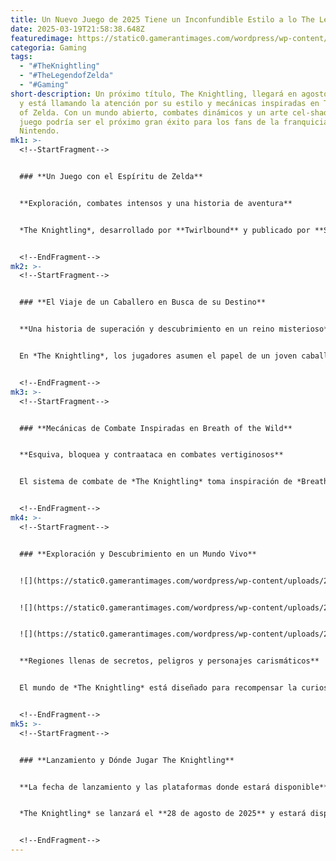 ```yaml
---
title: Un Nuevo Juego de 2025 Tiene un Inconfundible Estilo a lo The Legend of Zelda
date: 2025-03-19T21:58:38.648Z
featuredimage: https://static0.gamerantimages.com/wordpress/wp-content/uploads/wm/2025/03/the-knightling-and-the-legend-of-zelda-link.jpg?q=70&fit=crop&w=1140&h=&dpr=1
categoria: Gaming
tags:
  - "#TheKnightling"
  - "#TheLegendofZelda"
  - "#Gaming"
short-description: Un próximo título, The Knightling, llegará en agosto de 2025
  y está llamando la atención por su estilo y mecánicas inspiradas en The Legend
  of Zelda. Con un mundo abierto, combates dinámicos y un arte cel-shaded, este
  juego podría ser el próximo gran éxito para los fans de la franquicia de
  Nintendo.
mk1: >-
  <!--StartFragment-->


  ### **Un Juego con el Espíritu de Zelda**


  **Exploración, combates intensos y una historia de aventura**


  *The Knightling*, desarrollado por **Twirlbound** y publicado por **Saber Interactive**, transportará a los jugadores a un mundo abierto repleto de secretos, criaturas hostiles y desafíos que pondrán a prueba su valentía. El juego recuerda a la legendaria saga de Nintendo, no solo en su estilo artístico cel-shaded, sino también en la forma en que los jugadores interactúan con su entorno.


  <!--EndFragment-->
mk2: >-
  <!--StartFragment-->


  ### **El Viaje de un Caballero en Busca de su Destino**


  **Una historia de superación y descubrimiento en un reino misterioso**


  En *The Knightling*, los jugadores asumen el papel de un joven caballero que emprende una aventura para encontrar a su maestro desaparecido. Sin más que un escudo al inicio, deberá enfrentarse a enemigos, resolver acertijos y mejorar sus habilidades para convertirse en un verdadero héroe. El mundo está lleno de NPCs peculiares, recordando a los personajes extravagantes que han hecho de *Zelda* una franquicia icónica.


  <!--EndFragment-->
mk3: >-
  <!--StartFragment-->


  ### **Mecánicas de Combate Inspiradas en Breath of the Wild**


  **Esquiva, bloquea y contraataca en combates vertiginosos**


  El sistema de combate de *The Knightling* toma inspiración de *Breath of the Wild*, con mecánicas de **bloqueo, parry y combos fluidos**. Sin embargo, su estilo es más rápido y agresivo, ofreciendo una experiencia más frenética que la vista en los juegos de *Zelda*. A medida que los jugadores progresen, podrán mejorar su arsenal y dominar nuevas habilidades para enfrentarse a enemigos cada vez más desafiantes.


  <!--EndFragment-->
mk4: >-
  <!--StartFragment-->


  ### **Exploración y Descubrimiento en un Mundo Vivo**


  ![](https://static0.gamerantimages.com/wordpress/wp-content/uploads/2025/03/the-knightling-screenshot.jpg?q=49&fit=crop&w=750&h=422&dpr=2)


  ![](https://static0.gamerantimages.com/wordpress/wp-content/uploads/2025/03/the-knightling-screenshot-1.jpg?q=49&fit=crop&w=750&h=422&dpr=2)


  ![](https://static0.gamerantimages.com/wordpress/wp-content/uploads/2025/03/the-knightling-screenshot-2.jpg?q=49&fit=crop&w=750&h=422&dpr=2)


  **Regiones llenas de secretos, peligros y personajes carismáticos**


  El mundo de *The Knightling* está diseñado para recompensar la curiosidad del jugador. Cada región tiene su propio ecosistema, enemigos únicos y aldeanos que necesitan ayuda. La exploración será clave para descubrir **misiones secundarias, armas ocultas y mejoras para el protagonista**. Además, el juego contará con un sistema de progreso que permitirá personalizar el estilo de juego según las preferencias del jugador.


  <!--EndFragment-->
mk5: >-
  <!--StartFragment-->


  ### **Lanzamiento y Dónde Jugar The Knightling**


  **La fecha de lanzamiento y las plataformas donde estará disponible**


  *The Knightling* se lanzará el **28 de agosto de 2025** y estará disponible para **PlayStation 5, Xbox Series S/X, Nintendo Switch y PC**. Además, los jugadores más ansiosos podrán probar un **demo gratuito en Steam**, permitiéndoles experimentar el juego antes de su estreno.


  <!--EndFragment-->
---
```

